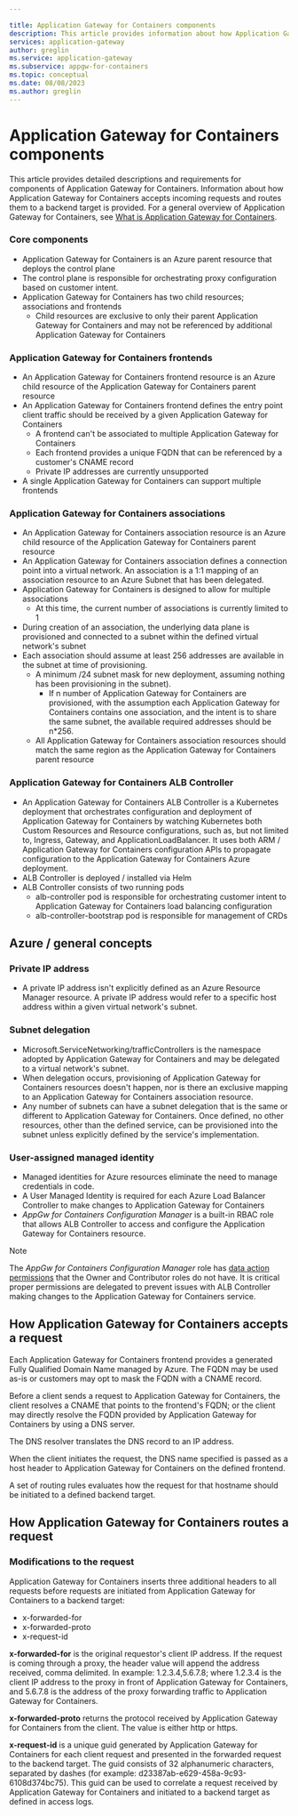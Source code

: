 ```yaml
---

title: Application Gateway for Containers components 
description: This article provides information about how Application Gateway for Containers accepts incoming requests and routes them to a backend target.
services: application-gateway
author: greglin
ms.service: application-gateway
ms.subservice: appgw-for-containers
ms.topic: conceptual
ms.date: 08/08/2023
ms.author: greglin
---
```


# Application Gateway for Containers components 

This article provides detailed descriptions and requirements for components of Application Gateway for Containers. Information about how Application Gateway for Containers accepts incoming requests and routes them to a backend target is provided.  For a general overview of Application Gateway for Containers, see [What is Application Gateway for Containers](overview.md).

### Core components
- Application Gateway for Containers is an Azure parent resource that deploys the control plane
- The control plane is responsible for orchestrating proxy configuration based on customer intent.
- Application Gateway for Containers has two child resources; associations and frontends
  - Child resources are exclusive to only their parent Application Gateway for Containers and may not be referenced by additional Application Gateway for Containers

### Application Gateway for Containers frontends
- An Application Gateway for Containers frontend resource is an Azure child resource of the Application Gateway for Containers parent resource
- An Application Gateway for Containers frontend defines the entry point client traffic should be received by a given Application Gateway for Containers
   - A frontend can't be associated to multiple Application Gateway for Containers
   - Each frontend provides a unique FQDN that can be referenced by a customer's CNAME record 
   - Private IP addresses are currently unsupported
- A single Application Gateway for Containers can support multiple frontends

### Application Gateway for Containers associations
- An Application Gateway for Containers association resource is an Azure child resource of the Application Gateway for Containers parent resource
- An Application Gateway for Containers association defines a connection point into a virtual network.  An association is a 1:1 mapping of an association resource to an Azure Subnet that has been delegated.
- Application Gateway for Containers is designed to allow for multiple associations
   - At this time, the current number of associations is currently limited to 1
- During creation of an association, the underlying data plane is provisioned and connected to a subnet within the defined virtual network's subnet
- Each association should assume at least 256 addresses are available in the subnet at time of provisioning.
   - A minimum /24 subnet mask for new deployment, assuming nothing has been provisioning in the subnet).
      - If n number of Application Gateway for Containers are provisioned, with the assumption each Application Gateway for Containers contains one association, and the intent is to share the same subnet, the available required addresses should be n*256.
   - All Application Gateway for Containers association resources should match the same region as the Application Gateway for Containers parent resource

### Application Gateway for Containers ALB Controller
- An Application Gateway for Containers ALB Controller is a Kubernetes deployment that orchestrates configuration and deployment of Application Gateway for Containers by watching Kubernetes both Custom Resources and Resource configurations, such as, but not limited to, Ingress, Gateway, and ApplicationLoadBalancer.  It uses both ARM / Application Gateway for Containers configuration APIs to propagate configuration to the Application Gateway for Containers Azure deployment.
- ALB Controller is deployed / installed via Helm
- ALB Controller consists of two running pods
   - alb-controller pod is responsible for orchestrating customer intent to Application Gateway for Containers load balancing configuration
   - alb-controller-bootstrap pod is responsible for management of CRDs

## Azure / general concepts

### Private IP address
- A private IP address isn't explicitly defined as an Azure Resource Manager resource.  A private IP address would refer to a specific host address within a given virtual network's subnet.

### Subnet delegation

- Microsoft.ServiceNetworking/trafficControllers is the namespace adopted by Application Gateway for Containers and may be delegated to a virtual network's subnet.
- When delegation occurs, provisioning of Application Gateway for Containers resources doesn't happen, nor is there an exclusive mapping to an Application Gateway for Containers association resource.
- Any number of subnets can have a subnet delegation that is the same or different to Application Gateway for Containers.  Once defined, no other resources, other than the defined service, can be provisioned into the subnet unless explicitly defined by the service's implementation.

### User-assigned managed identity

- Managed identities for Azure resources eliminate the need to manage credentials in code.
- A User Managed Identity is required for each Azure Load Balancer Controller to make changes to Application Gateway for Containers
- _AppGw for Containers Configuration Manager_ is a built-in RBAC role that allows ALB Controller to access and configure the Application Gateway for Containers resource.

 > [!Note]
> The _AppGw for Containers Configuration Manager_ role has [data action permissions](../../role-based-access-control/role-definitions.md#control-and-data-actions) that the Owner and Contributor roles do not have. It is critical proper permissions are delegated to prevent issues with ALB Controller making changes to the Application Gateway for Containers service.

## How Application Gateway for Containers accepts a request

Each Application Gateway for Containers frontend provides a generated Fully Qualified Domain Name managed by Azure.  The FQDN may be used as-is or customers may opt to mask the FQDN with a CNAME record.

Before a client sends a request to Application Gateway for Containers, the client resolves a CNAME that points to the frontend's FQDN; or the client may directly resolve the FQDN provided by Application Gateway for Containers by using a DNS server.

The DNS resolver translates the DNS record to an IP address.

When the client initiates the request, the DNS name specified is passed as a host header to Application Gateway for Containers on the defined frontend.

A set of routing rules evaluates how the request for that hostname should be initiated to a defined backend target.

## How Application Gateway for Containers routes a request

### Modifications to the request

Application Gateway for Containers inserts three additional headers to all requests before requests are initiated from Application Gateway for Containers to a backend target:
- x-forwarded-for
- x-forwarded-proto
- x-request-id

**x-forwarded-for** is the original requestor's client IP address.  If the request is coming through a proxy, the header value will append the address received, comma delimited.  In example: 1.2.3.4,5.6.7.8; where 1.2.3.4 is the client IP address to the proxy in front of Application Gateway for Containers, and 5.6.7.8 is the address of the proxy forwarding traffic to Application Gateway for Containers.

**x-forwarded-proto** returns the protocol received by Application Gateway for Containers from the client.  The value is either http or https.

**x-request-id** is a unique guid generated by Application Gateway for Containers for each client request and presented in the forwarded request to the backend target. The guid consists of 32 alphanumeric characters, separated by dashes (for example: d23387ab-e629-458a-9c93-6108d374bc75). This guid can be used to correlate a request received by Application Gateway for Containers and initiated to a backend target as defined in access logs.

